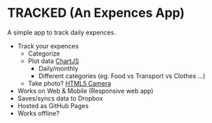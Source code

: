 # TRACKED (An Expences App)

A simple app to track daily expences. 

- Track your expences
    + Categorize
    + Plot data [ChartJS][chartjs]
        * Daily/monthly
        * Different categories (eg. Food vs Transport vs Clothes ...)
    + Take photo? [HTML5 Camera][html5-camera]
- Works on Web & Mobile (Responsive web app)
- Saves/syncs data to Dropbox
- Hosted as GitHub Pages
- Works offline? 


[html5-camera]: http://www.html5rocks.com/en/tutorials/getusermedia/intro/
[chartjs]: http://www.chartjs.org/docs/